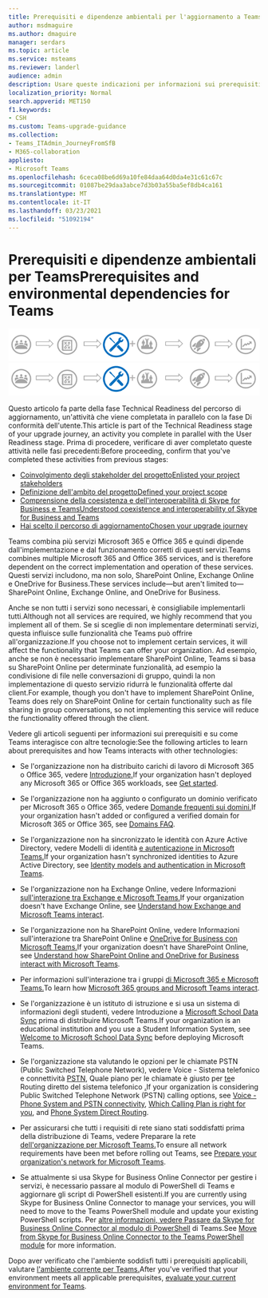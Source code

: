 ```yaml
---
title: Prerequisiti e dipendenze ambientali per l'aggiornamento a Teams
author: msdmaguire
ms.author: dmaguire
manager: serdars
ms.topic: article
ms.service: msteams
ms.reviewer: landerl
audience: admin
description: Usare queste indicazioni per informazioni sui prerequisiti e sulle dipendenze ambientali per la distribuzione di Teams nell'organizzazione
localization_priority: Normal
search.appverid: MET150
f1.keywords:
- CSH
ms.custom: Teams-upgrade-guidance
ms.collection:
- Teams_ITAdmin_JourneyFromSfB
- M365-collaboration
appliesto:
- Microsoft Teams
ms.openlocfilehash: 6ceca08be6d69a10fe84daa64d0da4e31c61c67c
ms.sourcegitcommit: 01087be29daa3abce7d3b03a55ba5ef8db4ca161
ms.translationtype: MT
ms.contentlocale: it-IT
ms.lasthandoff: 03/23/2021
ms.locfileid: "51092194"
---
```

# <a name="prerequisites-and-environmental-dependencies-for-teams"></a><span data-ttu-id="538af-103">Prerequisiti e dipendenze ambientali per Teams</span><span class="sxs-lookup"><span data-stu-id="538af-103">Prerequisites and environmental dependencies for Teams</span></span>

<span data-ttu-id="538af-104">![Diagramma del percorso di aggiornamento, enfatizzando la fase di preparazione tecnica](media/upgrade-banner-tech-readiness.png "Fasi del percorso di aggiornamento, con particolare attenzione alla fase di preparazione tecnica")</span><span class="sxs-lookup"><span data-stu-id="538af-104">![Upgrade journey diagram, emphasizing the Technical Readiness stage](media/upgrade-banner-tech-readiness.png "Stages of the upgrade journey, with emphasis on the Technical Readiness stage")</span></span>

<span data-ttu-id="538af-105">Questo articolo fa parte della fase Technical Readiness del percorso di aggiornamento, un'attività che viene completata in parallelo con la fase Di conformità dell'utente.</span><span class="sxs-lookup"><span data-stu-id="538af-105">This article is part of the Technical Readiness stage of your upgrade journey, an activity you complete in parallel with the User Readiness stage.</span></span> <span data-ttu-id="538af-106">Prima di procedere, verificare di aver completato queste attività nelle fasi precedenti:</span><span class="sxs-lookup"><span data-stu-id="538af-106">Before proceeding, confirm that you've completed these activities from previous stages:</span></span>

- [<span data-ttu-id="538af-107">Coinvolgimento degli stakeholder del progetto</span><span class="sxs-lookup"><span data-stu-id="538af-107">Enlisted your project stakeholders</span></span>](upgrade-enlist-stakeholders.md)
- [<span data-ttu-id="538af-108">Definizione dell'ambito del progetto</span><span class="sxs-lookup"><span data-stu-id="538af-108">Defined your project scope</span></span>](./upgrade-define-project-scope.md)
- [<span data-ttu-id="538af-109">Comprensione della coesistenza e dell'interoperabilità di Skype for Business e Teams</span><span class="sxs-lookup"><span data-stu-id="538af-109">Understood coexistence and interoperability of Skype for Business and Teams</span></span>](./teams-and-skypeforbusiness-coexistence-and-interoperability.md)
- [<span data-ttu-id="538af-110">Hai scelto il percorso di aggiornamento</span><span class="sxs-lookup"><span data-stu-id="538af-110">Chosen your upgrade journey</span></span>](upgrade-and-coexistence-of-skypeforbusiness-and-teams.md)

<span data-ttu-id="538af-111">Teams combina più servizi Microsoft 365 e Office 365 e quindi dipende dall'implementazione e dal funzionamento corretti di questi servizi.</span><span class="sxs-lookup"><span data-stu-id="538af-111">Teams combines multiple Microsoft 365 and Office 365 services, and is therefore dependent on the correct implementation and operation of these services.</span></span> <span data-ttu-id="538af-112">Questi servizi includono, ma non solo, SharePoint Online, Exchange Online e OneDrive for Business.</span><span class="sxs-lookup"><span data-stu-id="538af-112">These services include—but aren't limited to—SharePoint Online, Exchange Online, and OneDrive for Business.</span></span>

<span data-ttu-id="538af-113">Anche se non tutti i servizi sono necessari, è consigliabile implementarli tutti.</span><span class="sxs-lookup"><span data-stu-id="538af-113">Although not all services are required, we highly recommend that you implement all of them.</span></span> <span data-ttu-id="538af-114">Se si sceglie di non implementare determinati servizi, questa influisce sulle funzionalità che Teams può offrire all'organizzazione.</span><span class="sxs-lookup"><span data-stu-id="538af-114">If you choose not to implement certain services, it will affect the functionality that Teams can offer your organization.</span></span> <span data-ttu-id="538af-115">Ad esempio, anche se non è necessario implementare SharePoint Online, Teams si basa su SharePoint Online per determinate funzionalità, ad esempio la condivisione di file nelle conversazioni di gruppo, quindi la non implementazione di questo servizio ridurrà le funzionalità offerte dal client.</span><span class="sxs-lookup"><span data-stu-id="538af-115">For example, though you don't have to implement SharePoint Online, Teams does rely on SharePoint Online for certain functionality such as file sharing in group conversations, so not implementing this service will reduce the functionality offered through the client.</span></span>

<span data-ttu-id="538af-116">Vedere gli articoli seguenti per informazioni sui prerequisiti e su come Teams interagisce con altre tecnologie:</span><span class="sxs-lookup"><span data-stu-id="538af-116">See the following articles to learn about prerequisites and how Teams interacts with other technologies:</span></span>

- <span data-ttu-id="538af-117">Se l'organizzazione non ha distribuito carichi di lavoro di Microsoft 365 o Office 365, vedere [Introduzione.](https://support.office.com/article/Get-started-with-Office-365-for-Business-d6466f0d-5d13-464a-adcb-00906ae87029)</span><span class="sxs-lookup"><span data-stu-id="538af-117">If your organization hasn't deployed any Microsoft 365 or Office 365 workloads, see [Get started](https://support.office.com/article/Get-started-with-Office-365-for-Business-d6466f0d-5d13-464a-adcb-00906ae87029).</span></span>

- <span data-ttu-id="538af-118">Se l'organizzazione non ha aggiunto o configurato un dominio verificato per Microsoft 365 o Office 365, vedere [Domande frequenti sui domini.](https://support.office.com/article/Verify-your-Office-365-domain-to-prove-ownership-nonprofit-or-education-status-or-to-activate-Yammer-87d1844e-aa47-4dc0-a61b-1b773fd4e590)</span><span class="sxs-lookup"><span data-stu-id="538af-118">If your organization hasn't added or configured a verified domain for Microsoft 365 or Office 365, see [Domains FAQ](https://support.office.com/article/Verify-your-Office-365-domain-to-prove-ownership-nonprofit-or-education-status-or-to-activate-Yammer-87d1844e-aa47-4dc0-a61b-1b773fd4e590).</span></span>

- <span data-ttu-id="538af-119">Se l'organizzazione non ha sincronizzato le identità con Azure Active Directory, vedere Modelli di identità [e autenticazione in Microsoft Teams.](identify-models-authentication.md)</span><span class="sxs-lookup"><span data-stu-id="538af-119">If your organization hasn't synchronized identities to Azure Active Directory, see [Identity models and authentication in Microsoft Teams](identify-models-authentication.md).</span></span>

- <span data-ttu-id="538af-120">Se l'organizzazione non ha Exchange Online, vedere Informazioni [sull'interazione tra Exchange e Microsoft Teams.](Exchange-Teams-interact.md)</span><span class="sxs-lookup"><span data-stu-id="538af-120">If your organization doesn't have Exchange Online, see [Understand how Exchange and Microsoft Teams interact](Exchange-Teams-interact.md).</span></span>

- <span data-ttu-id="538af-121">Se l'organizzazione non ha SharePoint Online, vedere Informazioni sull'interazione tra SharePoint Online e [OneDrive for Business con Microsoft Teams.](SharePoint-OneDrive-interact.md)</span><span class="sxs-lookup"><span data-stu-id="538af-121">If your organization doesn't have SharePoint Online, see [Understand how SharePoint Online and OneDrive for Business interact with Microsoft Teams](SharePoint-OneDrive-interact.md).</span></span>

- <span data-ttu-id="538af-122">Per informazioni sull'interazione tra i gruppi [di Microsoft 365 e Microsoft Teams.](Office-365-groups.md)</span><span class="sxs-lookup"><span data-stu-id="538af-122">To learn how [Microsoft 365 groups and Microsoft Teams interact](Office-365-groups.md).</span></span>

- <span data-ttu-id="538af-123">Se l'organizzazione è un istituto di istruzione e si usa un sistema di informazioni degli studenti, vedere Introduzione a [Microsoft School Data Sync](/schooldatasync) prima di distribuire Microsoft Teams.</span><span class="sxs-lookup"><span data-stu-id="538af-123">If your organization is an educational institution and you use a Student Information System, see [Welcome to Microsoft School Data Sync](/schooldatasync) before deploying Microsoft Teams.</span></span>

- <span data-ttu-id="538af-124">Se l'organizzazione sta valutando le opzioni per le chiamate PSTN (Public Switched Telephone Network), vedere Voice - Sistema telefonico e connettività [PSTN](cloud-voice-landing-page.md), Quale piano per le chiamate è giusto per [te](calling-plan-landing-page.md)e Routing diretto del sistema telefonico [.](direct-routing-landing-page.md)</span><span class="sxs-lookup"><span data-stu-id="538af-124">If your organization is considering Public Switched Telephone Network (PSTN) calling options, see [Voice - Phone System and PSTN connectivity](cloud-voice-landing-page.md), [Which Calling Plan is right for you](calling-plan-landing-page.md), and [Phone System Direct Routing](direct-routing-landing-page.md).</span></span>

- <span data-ttu-id="538af-125">Per assicurarsi che tutti i requisiti di rete siano stati soddisfatti prima della distribuzione di Teams, vedere Preparare la rete [dell'organizzazione per Microsoft Teams.](prepare-network.md)</span><span class="sxs-lookup"><span data-stu-id="538af-125">To ensure all network requirements have been met before rolling out Teams, see [Prepare your organization's network for Microsoft Teams](prepare-network.md).</span></span>

- <span data-ttu-id="538af-126">Se attualmente si usa Skype for Business Online Connector per gestire i servizi, è necessario passare al modulo di PowerShell di Teams e aggiornare gli script di PowerShell esistenti.</span><span class="sxs-lookup"><span data-stu-id="538af-126">If you are currently using Skype for Business Online Connector to manage your services, you will need to move to the Teams PowerShell module and update your existing PowerShell scripts.</span></span> <span data-ttu-id="538af-127">Per [altre informazioni, vedere Passare da Skype for Business Online Connector al modulo di PowerShell](teams-powershell-move-from-sfbo.md) di Teams.</span><span class="sxs-lookup"><span data-stu-id="538af-127">See [Move from Skype for Business Online Connector to the Teams PowerShell module](teams-powershell-move-from-sfbo.md) for more information.</span></span>

<span data-ttu-id="538af-128">Dopo aver verificato che l'ambiente soddisfi tutti i prerequisiti applicabili, valutare [l'ambiente corrente per Teams.](upgrade-plan-journey-evaluate-environment.md)</span><span class="sxs-lookup"><span data-stu-id="538af-128">After you've verified that your environment meets all applicable prerequisites, [evaluate your current environment for Teams](upgrade-plan-journey-evaluate-environment.md).</span></span>